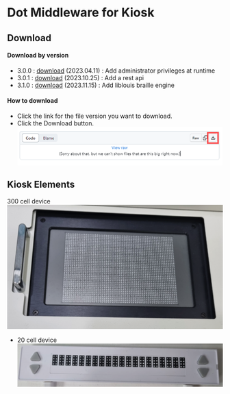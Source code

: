 # Dot Middleware for Kiosk

## Download
#### Download by version
- 3.0.0 : <a href="3.0.0/dot-middleware-kiosk-3.0.0.zip">download</a> (2023.04.11) : Add administrator privileges at runtime
- 3.0.1 : <a href="3.0.1/dot-middleware-kiosk-3.0.1.zip">download</a> (2023.10.25) : Add a rest api
- 3.1.0 : <a href="3.1.0/dot-middleware-kiosk-3.1.0.zip">download</a> (2023.11.15) : Add liblouis braille engine

<!-- TODO: 아래 버전 버그 수정 후 반영 예정 
- 3.2.0 : <a href="3.2.0/dot-middleware-kiosk-3.2.0.zip">download</a> (2023.11.15) : Add DotPad320 device
- 3.3.0 : <a href="3.3.0/dot-middleware-kiosk-3.3.0.zip">download</a> (2024.09.26) : Add KM3-12A device
- 3.4.0 : <a href="3.4.0/dot-middleware-kiosk-3.4.0.zip">download</a> (2024.12.23) : Add KM3-08A device
-->

#### How to download
 - Click the link for the file version you want to download.  
 - Click the Download button.  
   <img src="images/download.gif" alt="How to download">

 ## Kiosk Elements
  300 cell device  
  <img src="images/device-300cell.png" alt="300 cell device" width="600">

- 20 cell device  
  <img src="images/device-20cell.png" alt="20 cell device" width="600">
